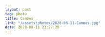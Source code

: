```yaml
---
layout: post
tag: photo
title: Canoes
link: "/assets/photos/2020-08-11-Canoes.jpg"
date: 2020-08-11 23:27:20
---
```

